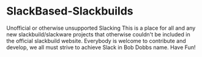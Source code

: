 # SlackBased-Slackbuilds
Unofficial or otherwise unsupported Slacking
This is a place for all and any new slackbuild/slackware projects that otherwise couldn't be included in the official slackbuild website. Everybody is welcome to contribute and develop, we all must strive to achieve Slack in Bob Dobbs name. Have Fun!  
